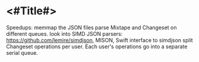 #  <#Title#>

Speedups:
    memmap the JSON files
    parse Mixtape and Changeset on different queues.
    look into SIMD JSON parsers: https://github.com/lemire/simdjson, MISON, Swift interface to simdjson
    split Changeset operations per user. Each user's operations go into a separate serial queue.
